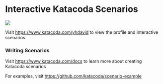 # Interactive Katacoda Scenarios

[![](http://shields.katacoda.com/katacoda/yhdavid/count.svg)](https://www.katacoda.com/yhdavid "Get your profile on Katacoda.com")

Visit https://www.katacoda.com/yhdavid to view the profile and interactive scenarios

### Writing Scenarios
Visit https://www.katacoda.com/docs to learn more about creating Katacoda scenarios

For examples, visit https://github.com/katacoda/scenario-example
